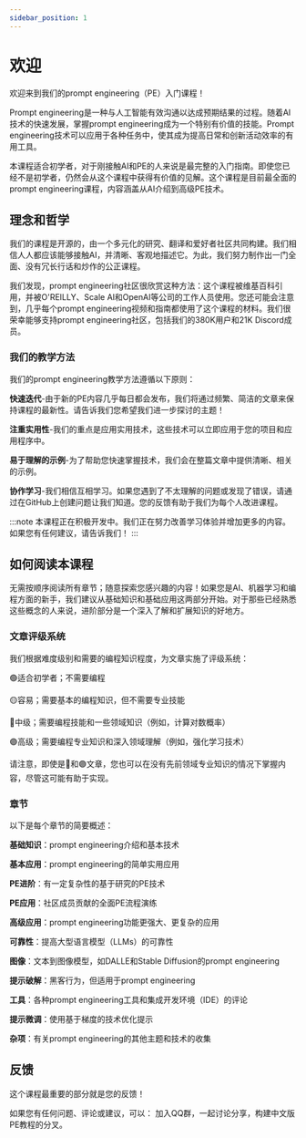 ```yaml
---
sidebar_position: 1
---
```

# 欢迎

欢迎来到我们的prompt engineering（PE）入门课程！

Prompt engineering是一种与人工智能有效沟通以达成预期结果的过程。随着AI技术的快速发展，掌握prompt engineering成为一个特别有价值的技能。Prompt engineering技术可以应用于各种任务中，使其成为提高日常和创新活动效率的有用工具。

本课程适合初学者，对于刚接触AI和PE的人来说是最完整的入门指南。即使您已经不是初学者，仍然会从这个课程中获得有价值的见解。这个课程是目前最全面的prompt engineering课程，内容涵盖从AI介绍到高级PE技术。

## 理念和哲学

我们的课程是开源的，由一个多元化的研究、翻译和爱好者社区共同构建。我们相信人人都应该能够接触AI，并清晰、客观地描述它。为此，我们努力制作出一门全面、没有冗长行话和炒作的公正课程。

我们发现，prompt engineering社区很欣赏这种方法：这个课程被维基百科引用，并被O'REILLY、Scale AI和OpenAI等公司的工作人员使用。您还可能会注意到，几乎每个prompt engineering视频和指南都使用了这个课程的材料。我们很荣幸能够支持prompt engineering社区，包括我们的380K用户和21K Discord成员。

### 我们的教学方法

我们的prompt engineering教学方法遵循以下原则：

**快速迭代**-由于新的PE内容几乎每日都会发布，我们将通过频繁、简洁的文章来保持课程的最新性。请告诉我们您希望我们进一步探讨的主题！

**注重实用性**-我们的重点是应用实用技术，这些技术可以立即应用于您的项目和应用程序中。

**易于理解的示例**-为了帮助您快速掌握技术，我们会在整篇文章中提供清晰、相关的示例。

**协作学习**-我们相信互相学习。如果您遇到了不太理解的问题或发现了错误，请通过在GitHub上创建问题让我们知道。您的反馈有助于我们为每个人改进课程。

:::note
本课程正在积极开发中。我们正在努力改善学习体验并增加更多的内容。如果您有任何建议，请告诉我们！
:::

## 如何阅读本课程

无需按顺序阅读所有章节；随意探索您感兴趣的内容！如果您是AI、机器学习和编程方面的新手，我们建议从基础知识和基础应用这两部分开始。对于那些已经熟悉这些概念的人来说，进阶部分是一个深入了解和扩展知识的好地方。

### 文章评级系统

我们根据难度级别和需要的编程知识程度，为文章实施了评级系统：

🟢适合初学者；不需要编程

🟡容易；需要基本的编程知识，但不需要专业技能

🔴中级；需要编程技能和一些领域知识（例如，计算对数概率）

🟣高级；需要编程专业知识和深入领域理解（例如，强化学习技术）

请注意，即使是🔴和🟣文章，您也可以在没有先前领域专业知识的情况下掌握内容，尽管这可能有助于实现。

### 章节

以下是每个章节的简要概述：

**基础知识**：prompt engineering介绍和基本技术

**基本应用**：prompt engineering的简单实用应用

**PE进阶**：有一定复杂性的基于研究的PE技术

**PE应用**：社区成员贡献的全面PE流程演练

**高级应用**：prompt engineering功能更强大、更复杂的应用

**可靠性**：提高大型语言模型（LLMs）的可靠性

**图像**：文本到图像模型，如DALLE和Stable Diffusion的prompt engineering

**提示破解**：黑客行为，但适用于prompt engineering

**工具**：各种prompt engineering工具和集成开发环境（IDE）的评论

**提示微调**：使用基于梯度的技术优化提示

**杂项**：有关prompt engineering的其他主题和技术的收集

## 反馈

这个课程最重要的部分就是您的反馈！

如果您有任何问题、评论或建议，可以：
加入QQ群，一起讨论分享，构建中文版PE教程的分叉。